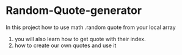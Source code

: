 # Random-Quote-generator
In this project how to use math .random quote from your local array 
<br>
1. you will also learn how to get quote with their index.
2. how to create our own quotes and use it 
